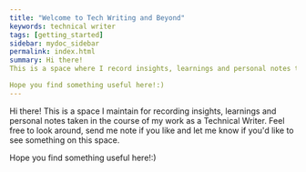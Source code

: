 ```yaml
---
title: "Welcome to Tech Writing and Beyond"
keywords: technical writer
tags: [getting_started]
sidebar: mydoc_sidebar
permalink: index.html
summary: Hi there! 
This is a space where I record insights, learnings and personal notes taken in the course of my work as a Technical Writer. Feel free to look around, send me buzz (if you like) and let me know if you'd like to see something on this space.

Hope you find something useful here!:) 
---
```



Hi there! 
This is a space I maintain for recording insights, learnings and personal notes taken in the course of my work as a Technical Writer. Feel free to look around, send me note if you like and let me know if you'd like to see something on this space.

Hope you find something useful here!:) 

